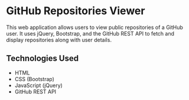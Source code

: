 # GitHub Repositories Viewer

This web application allows users to view public repositories of a GitHub user. 
It uses jQuery, Bootstrap, and the GitHub REST API to fetch and display repositories along with user 
details.

## Technologies Used

- HTML
- CSS (Bootstrap)
- JavaScript (jQuery)
- GitHub REST API

